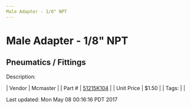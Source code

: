 ```yaml
---
Male Adapter - 1/8" NPT
---
```

# Male Adapter - 1/8" NPT
## Pneumatics / Fittings
Description: 	 

| Vendor | Mcmaster | 
| Part # | [51215K104](https://www.mcmaster.com/#51215K104) | 
| Unit Price | $1.50 | 
| Tags: |  | 

Last updated: Mon May 08 00:16:16 PDT 2017